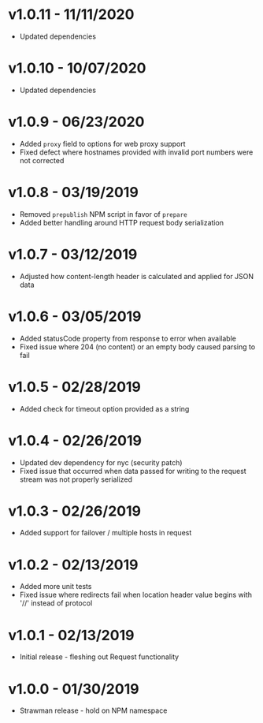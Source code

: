 # v1.0.11 - 11/11/2020

* Updated dependencies

# v1.0.10 - 10/07/2020

* Updated dependencies

# v1.0.9 - 06/23/2020

* Added `proxy` field to options for web proxy support
* Fixed defect where hostnames provided with invalid port numbers were not corrected

# v1.0.8 - 03/19/2019

* Removed `prepublish` NPM script in favor of `prepare`
* Added better handling around HTTP request body serialization

# v1.0.7 - 03/12/2019

* Adjusted how content-length header is calculated and applied for JSON data

# v1.0.6 - 03/05/2019

* Added statusCode property from response to error when available
* Fixed issue where 204 (no content) or an empty body caused parsing to fail

# v1.0.5 - 02/28/2019

* Added check for timeout option provided as a string

# v1.0.4 - 02/26/2019

* Updated dev dependency for nyc (security patch)
* Fixed issue that occurred when data passed for writing to the request stream was not properly serialized

# v1.0.3 - 02/26/2019

* Added support for failover / multiple hosts in request

# v1.0.2 - 02/13/2019

* Added more unit tests
* Fixed issue where redirects fail when location header value begins with '//' instead of protocol

# v1.0.1 - 02/13/2019

* Initial release - fleshing out Request functionality

# v1.0.0 - 01/30/2019

* Strawman release - hold on NPM namespace